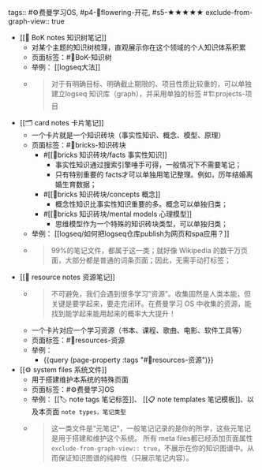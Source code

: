 tags:: #⚙️费曼学习OS, #p4-🌸flowering-开花, #s5-★★★★★
exclude-from-graph-view:: true

- [[🌲 BoK notes 知识树笔记]]
	- 对某个主题的知识树梳理，直观展示你在这个领域的个人知识体系积累
	- 页面标签：#🌲BoK-知识树
	- 举例： [[logseq大法]]
	- > 对于有明确目标、明确截止期限的、项目性质比较重的，可以单独建立logseq 知识库（graph），并采用单独的标签 #🏗️projects-项目
- [[🗂️ card notes 卡片笔记]]
	- 一个卡片就是一个知识砖块（事实性知识、概念、模型、原理）
	- 页面标签：#🧱bricks-知识砖块
		- #[[🧱bricks 知识砖块/facts 事实性知识]]
			- 事实性知识通过搜索引擎唾手可得，一般情况下不需要笔记；
			- 只有特别重要的 facts才可以单独用笔记整理。例如，历年结婚离婚生育数据；
		- #[[🧱bricks 知识砖块/concepts 概念]]
			- 概念性知识比事实性知识重要的多。概念可以单独归类；
		- #[[🧱bricks 知识砖块/mental models 心理模型]]
			- 思维模型作为一个特殊的知识砖块类型，可以单独归类；
	- 举例： [[logseq/如何把logseq仓库publish为网页和spa应用？]]
	- > 99%的笔记文件，都属于这一类；就好像 Wikipedia 的数千万页面，大部分都是普通的词条页面；因此，无需手动打标签；
- [[💎 resource notes 资源笔记]]
	- > 不可避免，我们会遇到很多学习“资源”。收集固然是人类本能，但关键是要学起来，要走完闭环。在费曼学习 OS 中收集的资源，能找到能学起来能用起来的概率大大提升！
	- 一个卡片对应一个学习资源（书本、课程、歌曲、电影、软件工具等）
	- 页面标签：#💎resources-资源
	- 举例：
		- {{query (page-property :tags "#💎resources-资源")}}
- [[⚙️ system files 系统文件]]
	- 用于搭建维护本系统的特殊页面
	- 页面标签：#⚙️费曼学习OS
	- 举例： [[🏷️ note tags 笔记标签]]、 [[📋 note templates 笔记模板]]、以及本页面 `note types，笔记类型`
	- > 这一类文件是“元笔记”，一般笔记记录的是你的所学，这些元笔记是用于搭建和维护这个系统。
	  所有 meta files都已经添加页面属性`exclude-from-graph-view:: true`，不展示在你的知识图谱中。从而保证知识图谱的纯粹性（只展示笔记内容）。
